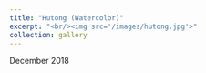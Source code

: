 ```yaml
---
title: "Hutong (Watercolor)"
excerpt: "<br/><img src='/images/hutong.jpg'>"
collection: gallery
---
```


December 2018